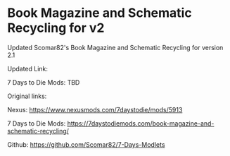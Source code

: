 # Book Magazine and Schematic Recycling for v2
Updated Scomar82's Book Magazine and Schematic Recycling for version 2.1

Updated Link:

7 Days to Die Mods: TBD

Original links:

Nexus: https://www.nexusmods.com/7daystodie/mods/5913

7 Days to Die Mods: https://7daystodiemods.com/book-magazine-and-schematic-recycling/

Github: https://github.com/Scomar82/7-Days-Modlets

